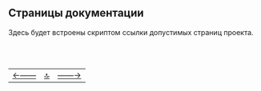 <div class="navi"><nav id="navi"><!-- js --></nav></div>

<!--  СКРИПТ ПОИСКА GOOGLE SEARCH CONSOL https://cse.google.com/cse -->
<!-- <script async src="https://cse.google.com/cse.js?cx=94cd8d759d1ed4851">
</script>
<div class="gcse-search"></div> -->

## Страницы документации

<div id="navi-page">
Здесь будет встроены скриптом ссылки допустимых страниц проекта.
</div>

<br>

<span> <script src="assets/js/navi.js"></script></span>


<!--pagination_start-->
<br>

 |||| 
 |:---|:---:|---:| 
 [←——](contacts.md)|[ 🔝 ](#)|[——→](about.md) 

 <br>
<!--pagination_end-->
